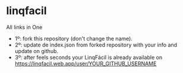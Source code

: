 # linqfacil
All links in One


* 1º:  fork this repository (don't change the name).
* 2º:  update de index.json from forked repository with your info and update on github.
* 3º:  after feels seconds your LinqFácil is already available on https://linqfacil.web.app/user/YOUR_GITHUB_USERNAME
